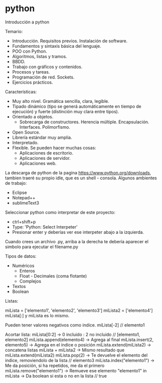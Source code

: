 # python
Introducción a python

Temario:

- Introducción. Requisitos previos. Instalación de software.
- Fundamentos y sintaxis básica del lenguaje.
- POO con Python.
- Algoritmos, listas y tramos.
- BBDD.
- Trabajo con gráficos y contenidos.
- Procesos y tareas.
- Programación de red. Sockets.
- Ejercicios prácticos.

Características:

- Muy alto nivel. Gramática sencilla, clara, legible.
- Tipado dinámico (tipo se generá automáticamente en tiempo de ejecución) y fuerte (distinción muy clara entre tipos).
- Orientado a objetos.
  - Sobrecarga de constructores. Herencia múltiple. Encapsulación. Interfaces. Polimorfismo.
- Open Source.
- Librería estándar muy amplia.
- Interpretado.
- Flexible. Se pueden hacer muchas cosas:
  - Aplicaciones de escritorio.
  - Aplicaciones de servidor.
  - Aplicaciones web.
  
La descarga de python de la pagina https://www.python.org/downloads, tambien traeré su propio idle, que es un shell - consola. 
Algunos ambientes de trabajo:
- Eclipse
- Notepad++
- sublimeText3

Seleccionar python como interpretar de este proyecto:
- ctrl+shift+p
- Type: 'Python: Select Interpeter'
- Presionar enter y deberías ver ese interpeter abajo a la izquierda.

Cuando crees un archivo .py, arriba a la derecha te debería aparecer el simbolo para ejecutar el filename.py

Tipos de datos:
- Numéricos
  - Enteros
  - Float - Decimales (coma flotante)
  - Complejos
- Textos
- Boolean

Listas:

miLista = ['elemento1', 'elemento2', 'elemento3']
miLista2 = ['elemento4']
miLista[:] y miLista es lo mismo.

Pueden tener valores negativos como indice. miLista[-2] // elemento1

Acortar lista:
miLista[0:2] -> 0 incluido : 2 no incluido // [elemento1, elemento2]
miLista.append(elemento4) -> Agrega al final
miLista.insert(2, elemento5) -> Agrega en el índice o posición
miLista.extend(miLista2) -> concatena listas
miLista + miLista2 -> Mismo resultado que miLista.extend(miLista2)
miLista.pop(2) -> Te devuelve el elemento del indice, removiendolo de la lista // elemento3
miLista.index("elemento1") -> Me da posición, si ha repetidos, me da el primero
miLista.remove("elemento1") -> Remueve ese elemento
"elemento1" in miLista -> Da boolean si esta o no en la lista // true
